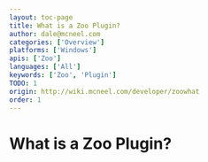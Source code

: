 ```yaml
---
layout: toc-page
title: What is a Zoo Plugin?
author: dale@mcneel.com
categories: ['Overview']
platforms: ['Windows']
apis: ['Zoo']
languages: ['All']
keywords: ['Zoo', 'Plugin']
TODO: 1
origin: http://wiki.mcneel.com/developer/zoowhat
order: 1
---
```


# What is a Zoo Plugin?
